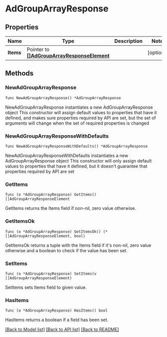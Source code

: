 # AdGroupArrayResponse

## Properties

Name | Type | Description | Notes
------------ | ------------- | ------------- | -------------
**Items** | Pointer to [**[]AdGroupArrayResponseElement**](AdGroupArrayResponseElement.md) |  | [optional] 

## Methods

### NewAdGroupArrayResponse

`func NewAdGroupArrayResponse() *AdGroupArrayResponse`

NewAdGroupArrayResponse instantiates a new AdGroupArrayResponse object
This constructor will assign default values to properties that have it defined,
and makes sure properties required by API are set, but the set of arguments
will change when the set of required properties is changed

### NewAdGroupArrayResponseWithDefaults

`func NewAdGroupArrayResponseWithDefaults() *AdGroupArrayResponse`

NewAdGroupArrayResponseWithDefaults instantiates a new AdGroupArrayResponse object
This constructor will only assign default values to properties that have it defined,
but it doesn't guarantee that properties required by API are set

### GetItems

`func (o *AdGroupArrayResponse) GetItems() []AdGroupArrayResponseElement`

GetItems returns the Items field if non-nil, zero value otherwise.

### GetItemsOk

`func (o *AdGroupArrayResponse) GetItemsOk() (*[]AdGroupArrayResponseElement, bool)`

GetItemsOk returns a tuple with the Items field if it's non-nil, zero value otherwise
and a boolean to check if the value has been set.

### SetItems

`func (o *AdGroupArrayResponse) SetItems(v []AdGroupArrayResponseElement)`

SetItems sets Items field to given value.

### HasItems

`func (o *AdGroupArrayResponse) HasItems() bool`

HasItems returns a boolean if a field has been set.


[[Back to Model list]](../README.md#documentation-for-models) [[Back to API list]](../README.md#documentation-for-api-endpoints) [[Back to README]](../README.md)



